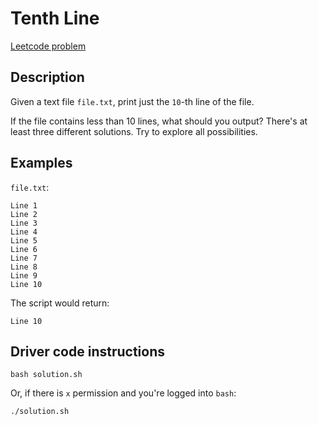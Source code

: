 # Tenth Line

[Leetcode problem](https://leetcode.com/problems/tenth-line/)

## Description

Given a text file `file.txt`, print just the `10`-th line of the file.

If the file contains less than 10 lines, what should you output? There's at
least three different solutions. Try to explore all possibilities.

## Examples

`file.txt`:

```
Line 1
Line 2
Line 3
Line 4
Line 5
Line 6
Line 7
Line 8
Line 9
Line 10
```

The script would return:

```
Line 10
```

## Driver code instructions

```
bash solution.sh
```

Or, if there is `x` permission and you're logged into `bash`:

```
./solution.sh
```
